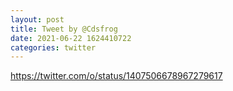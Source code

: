 ```yaml
--- 
layout: post 
title: Tweet by @Cdsfrog 
date: 2021-06-22 1624410722 
categories: twitter 
--- 
```

https://twitter.com/o/status/1407506678967279617